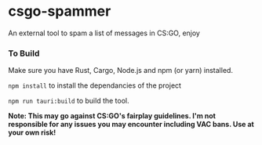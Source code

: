 # csgo-spammer

An external tool to spam a list of messages in CS:GO, enjoy

### To Build
Make sure you have Rust, Cargo, Node.js and npm (or yarn) installed.

`npm install` to install the dependancies of the project

`npm run tauri:build` to build the tool.


**Note: This may go against CS:GO's fairplay guidelines.  I'm not responsible for any issues you may encounter including VAC bans.  Use at your own risk!**